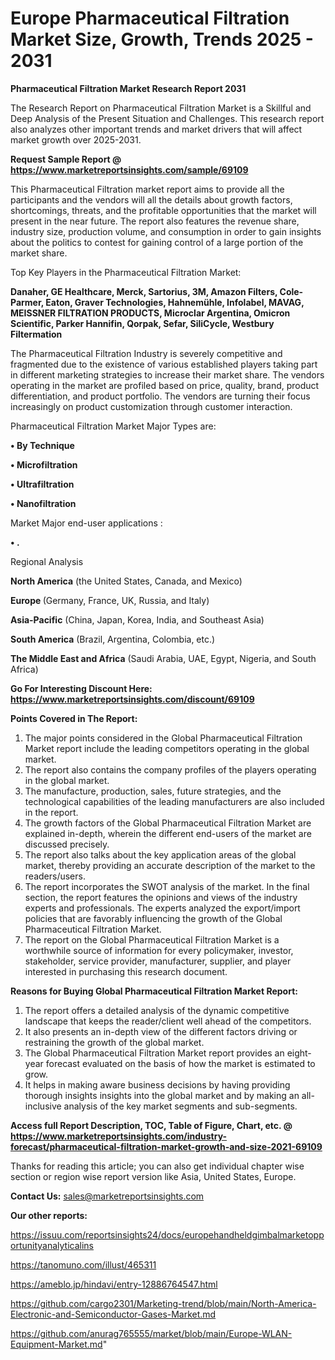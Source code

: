 # Europe Pharmaceutical Filtration Market Size, Growth, Trends 2025 - 2031

<strong>Pharmaceutical Filtration Market Research Report 2031</strong>

The Research Report on Pharmaceutical Filtration Market is a Skillful and Deep Analysis of the Present Situation and Challenges. This research report also analyzes other important trends and market drivers that will affect market growth over 2025-2031.

<strong>Request Sample Report @ <a href=https://www.marketreportsinsights.com/sample/69109>https://www.marketreportsinsights.com/sample/69109</a></strong>

This Pharmaceutical Filtration market report aims to provide all the participants and the vendors will all the details about growth factors, shortcomings, threats, and the profitable opportunities that the market will present in the near future. The report also features the revenue share, industry size, production volume, and consumption in order to gain insights about the politics to contest for gaining control of a large portion of the market share.

Top Key Players in the Pharmaceutical Filtration Market:

<strong>Danaher, GE Healthcare, Merck, Sartorius, 3M, Amazon Filters, Cole-Parmer, Eaton, Graver Technologies, Hahnemühle, Infolabel, MAVAG, MEISSNER FILTRATION PRODUCTS, Microclar Argentina, Omicron Scientific, Parker Hannifin, Qorpak, Sefar, SiliCycle, Westbury Filtermation</strong>

The Pharmaceutical Filtration Industry is severely competitive and fragmented due to the existence of various established players taking part in different marketing strategies to increase their market share. The vendors operating in the market are profiled based on price, quality, brand, product differentiation, and product portfolio. The vendors are turning their focus increasingly on product customization through customer interaction.

Pharmaceutical Filtration Market Major Types are:

<strong>• By Technique

• Microfiltration

• Ultrafiltration

• Nanofiltration</strong>

Market Major end-user applications :

<strong>• .</strong>

Regional Analysis

</u><strong><b>North America</b></strong> (the United States, Canada, and Mexico)

<strong><b>Europe </b></strong>(Germany, France, UK, Russia, and Italy)

<strong><b>Asia-Pacific</b></strong> (China, Japan, Korea, India, and Southeast Asia)

<strong><b>South America</b></strong> (Brazil, Argentina, Colombia, etc.)

<strong><b>The Middle East and Africa</b></strong> (Saudi Arabia, UAE, Egypt, Nigeria, and South Africa)

<strong>Go For Interesting Discount Here: <a href=https://www.marketreportsinsights.com/discount/69109>https://www.marketreportsinsights.com/discount/69109</a></strong>

<strong>Points Covered in The Report:</strong>
<ol>
  <li>The major points considered in the Global Pharmaceutical Filtration Market report include the leading competitors operating in the global market.</li>
  <li>The report also contains the company profiles of the players operating in the global market.</li>
  <li>The manufacture, production, sales, future strategies, and the technological capabilities of the leading manufacturers are also included in the report.</li>
  <li>The growth factors of the Global Pharmaceutical Filtration Market are explained in-depth, wherein the different end-users of the market are discussed precisely.</li>
  <li>The report also talks about the key application areas of the global market, thereby providing an accurate description of the market to the readers/users.</li>
  <li>The report incorporates the SWOT analysis of the market. In the final section, the report features the opinions and views of the industry experts and professionals. The experts analyzed the export/import policies that are favorably influencing the growth of the Global Pharmaceutical Filtration Market.</li>
  <li>The report on the Global Pharmaceutical Filtration Market is a worthwhile source of information for every policymaker, investor, stakeholder, service provider, manufacturer, supplier, and player interested in purchasing this research document.</li>
</ol>
<strong>Reasons for Buying Global Pharmaceutical Filtration Market Report:</strong>

<ol>
  <li>The report offers a detailed analysis of the dynamic competitive landscape that keeps the reader/client well ahead of the competitors.</li>
  <li>It also presents an in-depth view of the different factors driving or restraining the growth of the global market.</li>
  <li>The Global Pharmaceutical Filtration Market report provides an eight-year forecast evaluated on the basis of how the market is estimated to grow.</li>
  <li>It helps in making aware business decisions by having providing thorough insights insights into the global market and by making an all-inclusive analysis of the key market segments and sub-segments.</li>
</ol>
<strong>Access full Report Description, TOC, Table of Figure, Chart, etc. @ <a href=https://www.marketreportsinsights.com/industry-forecast/pharmaceutical-filtration-market-growth-and-size-2021-69109>https://www.marketreportsinsights.com/industry-forecast/pharmaceutical-filtration-market-growth-and-size-2021-69109</a></strong>


Thanks for reading this article; you can also get individual chapter wise section or region wise report version like Asia, United States, Europe.

<strong>Contact Us:</strong>
sales@marketreportsinsights.com

<strong>Our other reports:</strong>

<a href=https://issuu.com/reportsinsights24/docs/europehandheldgimbalmarketopportunityanalyticalins>https://issuu.com/reportsinsights24/docs/europehandheldgimbalmarketopportunityanalyticalins</a>

<a href=https://tanomuno.com/illust/465311>https://tanomuno.com/illust/465311</a>

<a href=https://ameblo.jp/hindavi/entry-12886764547.html>https://ameblo.jp/hindavi/entry-12886764547.html</a>

<a href=https://github.com/cargo2301/Marketing-trend/blob/main/North-America-Electronic-and-Semiconductor-Gases-Market.md>https://github.com/cargo2301/Marketing-trend/blob/main/North-America-Electronic-and-Semiconductor-Gases-Market.md</a>

<a href=https://github.com/anurag765555/market/blob/main/Europe-WLAN-Equipment-Market.md>https://github.com/anurag765555/market/blob/main/Europe-WLAN-Equipment-Market.md</a>"
